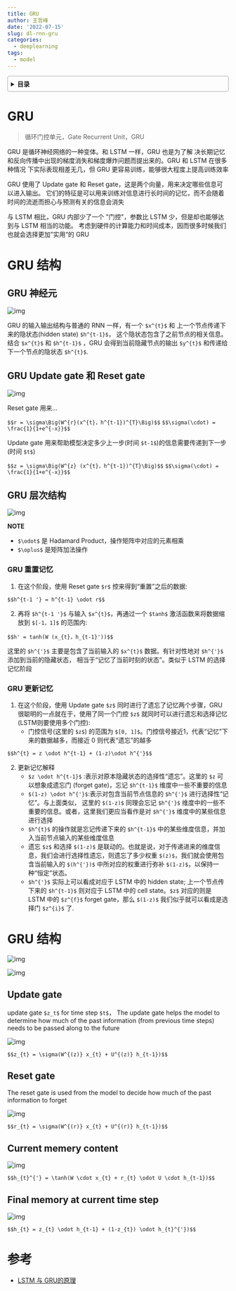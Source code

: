 ```yaml
---
title: GRU
author: 王哲峰
date: '2022-07-15'
slug: dl-rnn-gru
categories:
  - deeplearning
tags:
  - model
---
```


<style>
details {
    border: 1px solid #aaa;
    border-radius: 4px;
    padding: .5em .5em 0;
}
summary {
    font-weight: bold;
    margin: -.5em -.5em 0;
    padding: .5em;
}
details[open] {
    padding: .5em;
}
details[open] summary {
    border-bottom: 1px solid #aaa;
    margin-bottom: .5em;
}
img {
    pointer-events: none;
}
</style>

<details><summary>目录</summary><p>

- [GRU](#gru)
- [GRU 结构](#gru-结构)
  - [GRU 神经元](#gru-神经元)
  - [GRU Update gate 和 Reset gate](#gru-update-gate-和-reset-gate)
  - [GRU 层次结构](#gru-层次结构)
    - [GRU 重置记忆](#gru-重置记忆)
    - [GRU 更新记忆](#gru-更新记忆)
- [GRU 结构](#gru-结构-1)
  - [Update gate](#update-gate)
  - [Reset gate](#reset-gate)
  - [Current memery content](#current-memery-content)
  - [Final memory at current time step](#final-memory-at-current-time-step)
- [参考](#参考)
</p></details><p></p>

# GRU

> 循环门控单元，Gate Recurrent Unit，GRU

GRU 是循环神经网络的一种变体。和 LSTM 一样，GRU 也是为了解
决长期记忆和反向传播中出现的梯度消失和梯度爆炸问题而提出来的。GRU 和 LSTM 在很多种情况
下实际表现相差无几，但 GRU 更容易训练，能够很大程度上提高训练效率

GRU 使用了 Update gate 和 Reset gate，这是两个向量，用来决定哪些信息可以进入输出。
它们的特征是可以用来训练对信息进行长时间的记忆，而不会随着时间的流逝而担心与预测有关的信息会消失

与 LSTM 相比，GRU 内部少了一个 "门控"，参数比 LSTM 少，但是却也能够达到与 LSTM 相当的功能。
考虑到硬件的计算能力和时间成本，因而很多时候我们也就会选择更加”实用“的 GRU

# GRU 结构

## GRU 神经元

![img](images/GRU.jpg)

GRU 的输入输出结构与普通的 RNN 一样，有一个 `$x^{t}$` 和 上一个节点传递下来的隐状态(hidden state) `$h^{t-1}$`，
这个隐状态包含了之前节点的相关信息。结合 `$x^{t}$` 和 `$h^{t-1}$` ，GRU 会得到当前隐藏节点的输出 `$y^{t}$` 
和传递给下一个节点的隐状态 `$h^{t}$`.


## GRU Update gate 和 Reset gate

![img](images/GRU_r_z.jpg)

Reset gate 用来...

`$$r = \sigma\Big(W^{r}(x^{t}，h^{t-1})^{T}\Big)$$`
`$$\sigma(\cdot) = \frac{1}{1+e^{-x}}$$`

Update gate 用来帮助模型决定多少上一步(时间 `$t-1$`)的信息需要传递到下一步(时间 `$t$`)

`$$z = \sigma\Big(W^{z} (x^{t}，h^{t-1})^{T}\Big)$$`
`$$\sigma(\cdot) = \frac{1}{1+e^{-x}}$$`

## GRU 层次结构

![img](images/GRU_unit.png)

**NOTE**

- `$\odot$` 是 Hadamard Product，操作矩阵中对应的元素相乘
- `$\oplus$` 是矩阵加法操作

### GRU 重置记忆

1. 在这个阶段，使用 Reset gate `$r$` 控来得到“重置”之后的数据:
      
`$$h^{t-1 '} = h^{t-1} \odot r$$`

2. 再将 `$h^{t-1 '}$` 与输入 `$x^{t}$`，再通过一个 `$tanh$` 激活函数来将数据缩放到 `$[-1，1]$` 的范围内:

`$$h' = tanh(W (x_{t}，h_{t-1}'))$$`

这里的 `$h^{'}$` 主要是包含了当前输入的 `$x^{t}$` 数据。有针对性地对 `$h^{'}$` 添加到当前的隐藏状态，
相当于“记忆了当前时刻的状态”。类似于 LSTM 的选择记忆阶段

### GRU 更新记忆

1. 在这个阶段，使用 Update gate `$z$` 同时进行了遗忘了记忆两个步骤，GRU 很聪明的一点就在于，使用了同一个门控 `$z$` 就同时可以进行遗忘和选择记忆(LSTM则要使用多个门控):
    - 门控信号(这里的 `$z$`) 的范围为 `$[0, 1]$`。门控信号接近1，代表“记忆”下来的数据越多，而接近 0 则代表“遗忘”的越多

`$$h^{t} = z \odot h^{t-1} + (1-z)\odot h^{'}$$`

2. 更新记忆解释
    - `$z \odot h^{t-1}$` :表示对原本隐藏状态的选择性“遗忘”。这里的
      `$z` 可以想象成遗忘门 (forget gate)，忘记 `$h^{t-1}$` 维度中一些不重要的信息
    - `$(1-z) \odot h^{'}$`:表示对包含当前节点信息的 `$h^{'}$` 进行选择性“记忆”。与上面类似，
      这里的 `$(1-z)$` 同理会忘记 `$h^{'}$` 维度中的一些不重要的信息。或者，这里我们更应当看作是对
      `$h^{'}$` 维度中的某些信息进行选择
    - `$h^{t}$` 的操作就是忘记传递下来的 `$h^{t-1}$` 中的某些维度信息，并加入当前节点输入的某些维度信息
    - 遗忘 `$z$` 和选择 `$(1-z)$` 是联动的。也就是说，对于传递进来的维度信息，我们会进行选择性遗忘，则遗忘了多少权重
      `$(z)$`，我们就会使用包含当前输入的 `$(h^{'})$` 中所对应的权重进行弥补 `$(1-z)$`，以保持一种“恒定”状态。
    - `$h^{'}$` 实际上可以看成对应于 LSTM 中的 hidden state; 上一个节点传下来的 `$h^{t-1}$` 则对应于 LSTM 中的 cell
      state。`$z$` 对应的则是 LSTM 中的 `$z^{f}$` forget gate，那么 `$(1-z)$` 我们似乎就可以看成是选择门 `$z^{i}$` 了.

# GRU 结构

![img](images/GRU_rnn.png)

![img](images/GRU_unit2.png)

## Update gate

update gate `$z_t$` for time step `$t$`，
The update gate helps the model to determine how much of the past 
information (from previous time steps) needs to be passed along to the future

![img](images/GRU_z.png)

`$$z_{t} = \sigma(W^{(z)} x_{t} + U^{(z)} h_{t-1})$$`

## Reset gate

The reset gate is used from the model to decide how much of the past information to forget

![img](images/GRU_r.png)

`$$r_{t} = \sigma(W^{(r)} x_{t} + U^{(r)} h_{t-1})$$`

## Current memery content

![img](images/GRU_current.png)

`$$h_{t}^{'} = \tanh(W \cdot x_{t} + r_{t} \odot U \cdot h_{t-1})$$`

## Final memory at current time step

![img](images/GRU_output.png)

`$$h_{t} = z_{t} \odot h_{t-1} + (1-z_{t}) \odot h_{t}^{'})$$`

# 参考

* [LSTM 与 GRU的原理](https://zhuanlan.zhihu.com/p/184937263)
